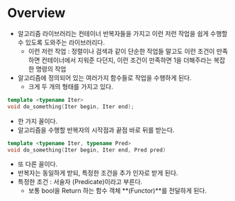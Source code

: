 # Overview
- 알고리즘 라이브러리는 컨테이너 반복자들을 가지고 이런 저런 작업을 쉽게 수행할 수 있도록 도와주는 라이브러리다.
  - 이런 저런 작업 : 정렬이나 검색과 같이 단순한 작업들 말고도 이런 조건이 만족하면 컨테이너에서 지워준 다던지, 이런 조건이 만족하면 1을 더해주라는 복잡한 명령의 작업
- 알고리즘에 정의되어 있는 여러가지 함수들로 작업을 수행하게 된다.
  - 크게 두 개의 형태를 가지고 있다.

```cpp
template <typename Iter>
void do_something(Iter begin, Iter end);
```
- 한 가지 꼴이다.
- 알고리즘을 수행할 반복자의 시작점과 끝점 바로 뒤를 받는다.

```cpp
template <typename Iter, typename Pred>
void do_something(Iter begin, Iter end, Pred pred)
```
- 또 다른 꼴이다.
- 반복자는 동일하게 받되, 특정한 조건을 추가 인자로 받게 된다.
- 특정한 조건 : 서술자 (Predicate)이라고 부른다.
  - 보통 bool을 Return 하는 함수 객체 **(Functor)**를 전달하게 된다.
